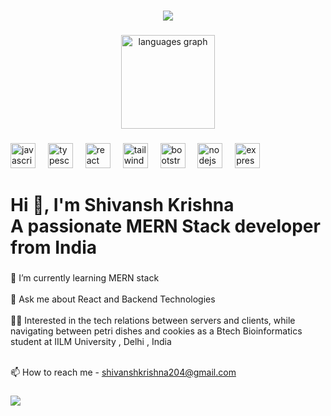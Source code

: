 

###

<p align="left"></p>

###

###

<div align="center">
  <img src="https://profile-counter.glitch.me/shivanshkrishna/count.svg?"  />
</div>

###

<div align="center">
 
  <img src="https://github-readme-stats.vercel.app/api/top-langs?username=shivanshkrishna&locale=en&hide_title=false&layout=compact&card_width=320&langs_count=5&theme=dracula&hide_border=false&order=2" height="150" alt="languages graph"  />
</div>

###

<div align="left">
  <img src="https://cdn.jsdelivr.net/gh/devicons/devicon/icons/javascript/javascript-original.svg" height="40" alt="javascript logo"  />
  <img width="12" />
  <img src="https://cdn.jsdelivr.net/gh/devicons/devicon/icons/typescript/typescript-original.svg" height="40" alt="typescript logo"  />
  <img width="12" />
  <img src="https://cdn.jsdelivr.net/gh/devicons/devicon/icons/react/react-original.svg" height="40" alt="react logo"  />
  <img width="12" />
  <img src="https://cdn.jsdelivr.net/gh/devicons/devicon/icons/tailwindcss/tailwindcss-original-wordmark.svg" height="40" alt="tailwindcss logo"  />
  <img width="12" />
  <img src="https://cdn.jsdelivr.net/gh/devicons/devicon/icons/bootstrap/bootstrap-original.svg" height="40" alt="bootstrap logo"  />
  <img width="12" />
  <img src="https://cdn.jsdelivr.net/gh/devicons/devicon/icons/nodejs/nodejs-original.svg" height="40" alt="nodejs logo"  />
  <img width="12" />
  <img src="https://cdn.jsdelivr.net/gh/devicons/devicon/icons/express/express-original.svg" height="40" alt="express logo"  />
</div>

###

<h1 align="left">Hi 👋, I'm Shivansh Krishna<br>A passionate MERN Stack developer from India</h1>

###

<p align="left">
  🌱 I’m currently learning MERN stack<br><br>
  💬 Ask me about React and Backend Technologies<br><br>
  👨‍💻 Interested in the tech relations between servers and clients, while navigating between petri dishes and cookies as a Btech Bioinformatics student at IILM University , Delhi , India<br><br>

  📫 How to reach me - shivanshkrishna204@gmail.com
</p>


###

<img align="left" height="" src="https://cdn4.iconfinder.com/data/icons/male-occupation-avatar-1/64/Programmer-Coding-Avatar-Occupation-Man-512.png"  />

###

